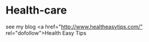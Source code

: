# Health-care 
see my blog <a href="http://www.healtheasytips.com/” rel="dofollow">Health Easy Tips</a>

